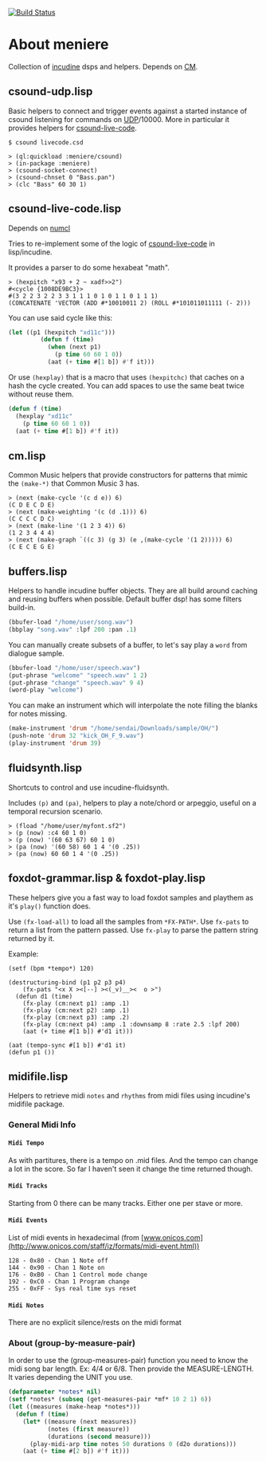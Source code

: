 [![Build Status](https://travis-ci.org/azimut/meniere.svg?branch=master)](https://travis-ci.org/azimut/meniere)

# About meniere

Collection of [incudine](http://incudine.sourceforge.net/) dsps and helpers. Depends on [CM](https://github.com/ormf/cm/).

## csound-udp.lisp

Basic helpers to connect and trigger events against a started instance of csound listening for commands on [UDP](https://csound.com/docs/manual/udpserver.html)/10000. More in particular it provides helpers for [csound-live-code](https://github.com/kunstmusik/csound-live-code/).

```
$ csound livecode.csd
```

```
> (ql:quickload :meniere/csound)
> (in-package :meniere)
> (csound-socket-connect)
> (csound-chnset 0 "Bass.pan")
> (clc "Bass" 60 30 1)
```

## csound-live-code.lisp

Depends on [numcl](https://github.com/numcl/numcl)

Tries to re-implement some of the logic of [csound-live-code](https://github.com/kunstmusik/csound-live-code/) in lisp/incudine.

It provides a parser to do some hexabeat "math".
```
> (hexpitch "x93 + 2 ~ xadf>>2")
#<cycle {1008DE9BC3}>
#(3 2 2 3 2 2 3 3 1 1 1 0 1 0 1 1 0 1 1 1)
(CONCATENATE 'VECTOR (ADD #*10010011 2) (ROLL #*101011011111 (- 2)))
```
You can use said cycle like this:
```lisp
(let ((p1 (hexpitch "xd11c")))
         (defun f (time)
           (when (next p1)
             (p time 60 60 1 0))
           (aat (+ time #[1 b]) #'f it)))
```
Or use `(hexplay)` that is a macro that uses `(hexpitchc)` that caches on a hash the cycle created. You can add spaces to use the same beat twice without reuse them.
```lisp
(defun f (time)
  (hexplay "xd11c"
    (p time 60 60 1 0))
  (aat (+ time #[1 b]) #'f it))
```

## cm.lisp

Common Music helpers that provide constructors for patterns that mimic the `(make-*)` that Common Music 3 has.

```
> (next (make-cycle '(c d e)) 6)
(C D E C D E)
> (next (make-weighting '(c (d .1))) 6)
(C C C C D C)
> (next (make-line '(1 2 3 4)) 6)
(1 2 3 4 4 4)
> (next (make-graph `((c 3) (g 3) (e ,(make-cycle '(1 2))))) 6)
(C E C E G E)
```

## buffers.lisp

Helpers to handle incudine buffer objects. They are all build around caching and reusing buffers when possible. Default buffer dsp! has some filters build-in.

```lisp
(bbufer-load "/home/user/song.wav")
(bbplay "song.wav" :lpf 200 :pan .1)
```

You can manually create subsets of a buffer, to let's say play a `word` from dialogue sample.

```lisp
(bbufer-load "/home/user/speech.wav")
(put-phrase "welcome" "speech.wav" 1 2)
(put-phrase "change" "speech.wav" 9 4)
(word-play "welcome")
```

You can make an instrument which will interpolate the note filling the blanks for notes missing.

```lisp
(make-instrument 'drum "/home/sendai/Downloads/sample/OH/")
(push-note 'drum 32 "kick_OH_F_9.wav")
(play-instrument 'drum 39)
```

## fluidsynth.lisp

Shortcuts to control and use incudine-fluidsynth.

Includes `(p)` and `(pa)`, helpers to play a note/chord or arpeggio, useful on a temporal recursion scenario.

```
> (fload "/home/user/myfont.sf2")
> (p (now) :c4 60 1 0)
> (p (now) '(60 63 67) 60 1 0)
> (pa (now) '(60 58) 60 1 4 '(0 .25))
> (pa (now) 60 60 1 4 '(0 .25))
```

## foxdot-grammar.lisp & foxdot-play.lisp

These helpers give you a fast way to load foxdot samples and playthem as it's `play()` function does.

Use `(fx-load-all)` to load all the samples from `*FX-PATH*`. Use `fx-pats` to return a list from the pattern passed. Use `fx-play` to parse the pattern string returned by it.

Example:
```
(setf (bpm *tempo*) 120)

(destructuring-bind (p1 p2 p3 p4)
    (fx-pats "<x X ><[--] ><(_v)__><  o >")
  (defun d1 (time)
    (fx-play (cm:next p1) :amp .1)
    (fx-play (cm:next p2) :amp .1)
    (fx-play (cm:next p3) :amp .2)
    (fx-play (cm:next p4) :amp .1 :downsamp 8 :rate 2.5 :lpf 200)
    (aat (+ time #[1 b]) #'d1 it)))

(aat (tempo-sync #[1 b]) #'d1 it)
(defun p1 ())
```

## midifile.lisp

Helpers to retrieve midi `notes` and `rhythms` from midi files using incudine's midifile package.

### General Midi Info

#### `Midi Tempo`
As with partitures, there is a tempo on .mid files. And the tempo can change a lot in the score. So far I haven't seen it change the time returned though.

#### `Midi Tracks`
Starting from 0 there can be many tracks. Either one per stave or more.

#### `Midi Events`
List of midi events in hexadecimal (from [www.onicos.com](http://www.onicos.com/staff/iz/formats/midi-event.html))

```
128 - 0x80 - Chan 1 Note off
144 - 0x90 - Chan 1 Note on
176 - 0xB0 - Chan 1 Control mode change
192 - 0xC0 - Chan 1 Program change
255 - 0xFF - Sys real time sys reset
```

#### `Midi Notes`
There are no explicit silence/rests on the midi format

### About (group-by-measure-pair)

In order to use the (group-measures-pair) function you need to know
the midi song bar length. Ex: 4/4 or 6/8.  Then provide the
MEASURE-LENGTH. It varies depending the UNIT you use.

```lisp
(defparameter *notes* nil)
(setf *notes* (subseq (get-measures-pair *mf* 10 2 1) 6))
(let ((measures (make-heap *notes*)))
  (defun f (time)
    (let* ((measure (next measures))
           (notes (first measure))
           (durations (second measure)))
      (play-midi-arp time notes 50 durations 0 (d2o durations)))
    (aat (+ time #[2 b]) #'f it)))
```
